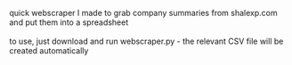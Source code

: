 quick webscraper I made to grab company summaries from shalexp.com and put them into a spreadsheet <br /><br /> to use, just download and run webscraper.py - the relevant CSV file will be created automatically
